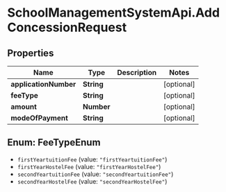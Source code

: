 # SchoolManagementSystemApi.AddConcessionRequest

## Properties
Name | Type | Description | Notes
------------ | ------------- | ------------- | -------------
**applicationNumber** | **String** |  | [optional] 
**feeType** | **String** |  | [optional] 
**amount** | **Number** |  | [optional] 
**modeOfPayment** | **String** |  | [optional] 

<a name="FeeTypeEnum"></a>
## Enum: FeeTypeEnum

* `firstYeartuitionFee` (value: `"firstYeartuitionFee"`)
* `firstYearHostelFee` (value: `"firstYearHostelFee"`)
* `secondYeartuitionFee` (value: `"secondYeartuitionFee"`)
* `secondYearHostelFee` (value: `"secondYearHostelFee"`)

